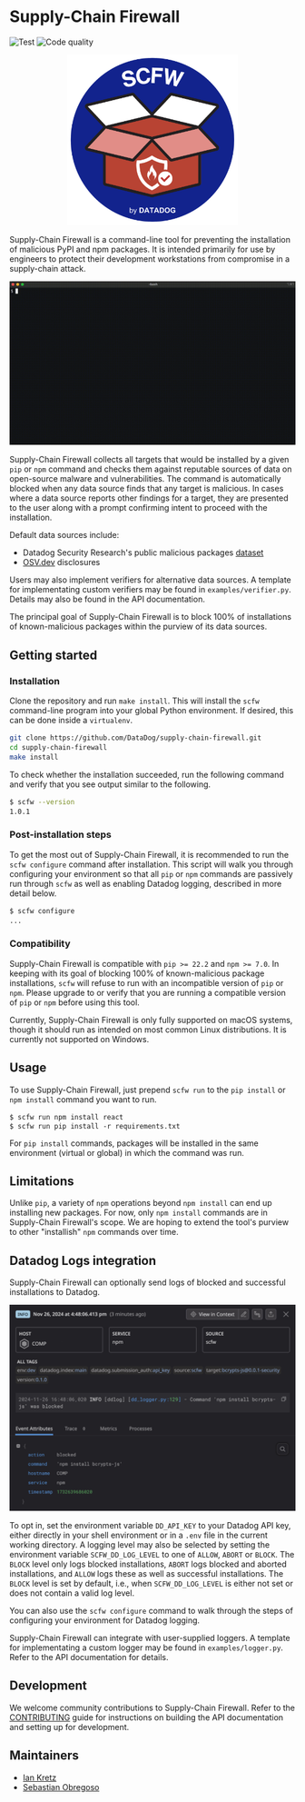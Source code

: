 # Supply-Chain Firewall

![Test](https://github.com/DataDog/supply-chain-firewall/actions/workflows/test.yaml/badge.svg)
![Code quality](https://github.com/DataDog/supply-chain-firewall/actions/workflows/code_quality.yaml/badge.svg)

<p align="center">
  <img src="./images/logo.png" alt="Supply-Chain Firewall" width="300" />
</p>

Supply-Chain Firewall is a command-line tool for preventing the installation of malicious PyPI and npm packages.  It is intended primarily for use by engineers to protect their development workstations from compromise in a supply-chain attack.

![scfw demo usage](images/demo.gif)

Supply-Chain Firewall collects all targets that would be installed by a given `pip` or `npm` command and checks them against reputable sources of data on open-source malware and vulnerabilities.  The command is automatically blocked when any data source finds that any target is malicious.  In cases where a data source reports other findings for a target, they are presented to the user along with a prompt confirming intent to proceed with the installation.

Default data sources include:

- Datadog Security Research's public malicious packages [dataset](https://github.com/DataDog/malicious-software-packages-dataset)
- [OSV.dev](https://osv.dev) disclosures

Users may also implement verifiers for alternative data sources. A template for implementating custom verifiers may be found in `examples/verifier.py`. Details may also be found in the API documentation.

The principal goal of Supply-Chain Firewall is to block 100% of installations of known-malicious packages within the purview of its data sources.

## Getting started

### Installation

Clone the repository and run `make install`.  This will install the `scfw` command-line program into your global Python environment.  If desired, this can be done inside a `virtualenv`.

```bash
git clone https://github.com/DataDog/supply-chain-firewall.git
cd supply-chain-firewall
make install
```

To check whether the installation succeeded, run the following command and verify that you see output similar to the following.
```bash
$ scfw --version
1.0.1
```

### Post-installation steps

To get the most out of Supply-Chain Firewall, it is recommended to run the `scfw configure` command after installation.  This script will walk you through configuring your environment so that all `pip` or `npm` commands are passively run through `scfw` as well as enabling Datadog logging, described in more detail below.

```bash
$ scfw configure
...
```

### Compatibility

Supply-Chain Firewall is compatible with `pip >= 22.2` and `npm >= 7.0`.  In keeping with its goal of blocking 100% of known-malicious package installations, `scfw` will refuse to run with an incompatible version of `pip` or `npm`.  Please upgrade to or verify that you are running a compatible version of `pip` or `npm` before using this tool.

Currently, Supply-Chain Firewall is only fully supported on macOS systems, though it should run as intended on most common Linux distributions.  It is currently not supported on Windows.

## Usage

To use Supply-Chain Firewall, just prepend `scfw run` to the `pip install` or `npm install` command you want to run.

```
$ scfw run npm install react
$ scfw run pip install -r requirements.txt
```

For `pip install` commands, packages will be installed in the same environment (virtual or global) in which the command was run.

## Limitations

Unlike `pip`, a variety of `npm` operations beyond `npm install` can end up installing new packages.  For now, only `npm install` commands are in Supply-Chain Firewall's scope.  We are hoping to extend the tool's purview to other "installish" `npm` commands over time.

## Datadog Logs integration

Supply-Chain Firewall can optionally send logs of blocked and successful installations to Datadog.

![scfw datadog log](images/datadog_log.png)

To opt in, set the environment variable `DD_API_KEY` to your Datadog API key, either directly in your shell environment or in a `.env` file in the current working directory.  A logging level may also be selected by setting the environment variable `SCFW_DD_LOG_LEVEL` to one of `ALLOW`, `ABORT` or `BLOCK`.  The `BLOCK` level only logs blocked installations, `ABORT` logs blocked and aborted installations, and `ALLOW` logs these as well as successful installations.  The `BLOCK` level is set by default, i.e., when `SCFW_DD_LOG_LEVEL` is either not set or does not contain a valid log level.

You can also use the `scfw configure` command to walk through the steps of configuring your environment for Datadog logging.

Supply-Chain Firewall can integrate with user-supplied loggers.  A template for implementating a custom logger may be found in `examples/logger.py`. Refer to the API documentation for details.

## Development

We welcome community contributions to Supply-Chain Firewall.  Refer to the [CONTRIBUTING](./CONTRIBUTING.md) guide for instructions on building the API documentation and setting up for development.

## Maintainers

- [Ian Kretz](https://github.com/ikretz)
- [Sebastian Obregoso](https://www.linkedin.com/in/sebastianobregoso/)
